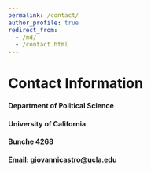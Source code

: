 ```yaml
---
permalink: /contact/
author_profile: true
redirect_from: 
  - /md/
  - /contact.html
---
```


# Contact Information

#### Department of Political Science  
#### University of California  
#### Bunche 4268

#### Email: giovannicastro@ucla.edu

